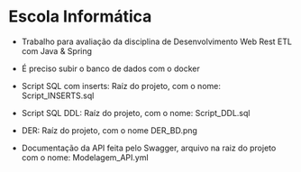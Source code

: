 # Escola Informática

- Trabalho para avaliação da disciplina de Desenvolvimento Web Rest ETL com Java & Spring

- É preciso subir o banco de dados com o docker

- Script SQL com inserts: Raíz do projeto, com o nome: Script_INSERTS.sql

- Script SQL DDL: Raíz do projeto, com o nome: Script_DDL.sql

- DER: Raíz do projeto, com o nome DER_BD.png

- Documentação da API feita pelo Swagger, arquivo na raiz do projeto com o nome: Modelagem_API.yml


